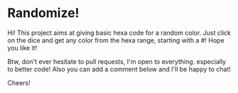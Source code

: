 # Randomize! #

Hi! This project aims at giving basic hexa code for a random color. Just click on the dice and get any color from the hexa range, starting with a #! Hope you like it!

Btw, don't ever hesitate to pull requests, I'm open to everything. especially to better code! Also you can add a comment below and I'll be happy to chat!

Cheers!
